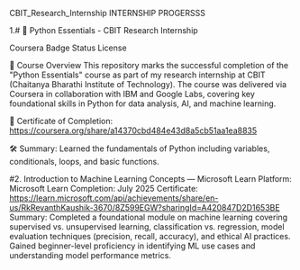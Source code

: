 CBIT_Research_Internship
INTERNSHIP PROGERSSS

1.# 🧠 Python Essentials - CBIT Research Internship

Coursera Badge Status License

📜 Course Overview
This repository marks the successful completion of the "Python Essentials" course as part of my research internship at CBIT (Chaitanya Bharathi Institute of Technology).
The course was delivered via Coursera in collaboration with IBM and Google Labs, covering key foundational skills in Python for data analysis, AI, and machine learning.

🔗 Certificate of Completion: https://coursera.org/share/a14370cbd484e43d8a5cb51aa1ea8835

🛠️
Summary: Learned the fundamentals of Python including variables, conditionals, loops, and basic functions.


#2. Introduction to Machine Learning Concepts — Microsoft Learn
Platform: Microsoft Learn
Completion: July 2025
Certificate: https://learn.microsoft.com/api/achievements/share/en-us/RkRevanthKaushik-3670/8Z599EGW?sharingId=A420847D2D1653BE
Summary:
Completed a foundational module on machine learning covering supervised vs. unsupervised learning, classification vs. regression, model evaluation techniques (precision, recall, accuracy), and ethical AI practices. Gained beginner-level proficiency in identifying ML use cases and understanding model performance metrics.
